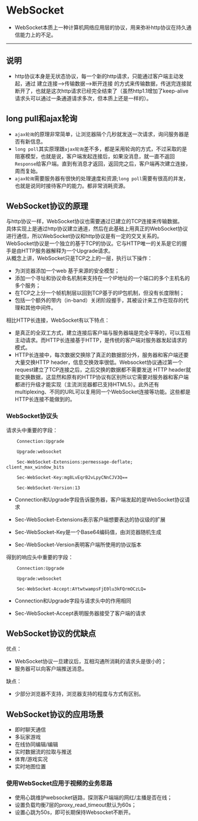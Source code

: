 # WebSocket
  * WebSocket本质上一种计算机网络应用层的协议，用来弥补http协议在持久通信能力上的不足。

----
## 说明
  * http协议本身是无状态协议，每一个新的http请求，只能通过客户端主动发起，通过 建立连接-->传输数据-->断开连接 的方式来传输数据，传送完连接就断开了，也就是这次http请求已经完全结束了（虽然http1.1增加了keep-alive请求头可以通过一条通道请求多次，但本质上还是一样的）。

## long pull和ajax轮询
  * `ajax轮询`的原理非常简单，让浏览器隔个几秒就发送一次请求，询问服务器是否有新信息。
  * `long poll`其实原理跟`ajax轮询`差不多，都是采用轮询的方式，不过采取的是阻塞模型，也就是说，客户端发起连接后，如果没消息，就一直不返回`Response`给客户端。直到有消息才返回，返回完之后，客户端再次建立连接，周而复始。
  * `ajax轮询`需要服务器有很快的处理速度和资源;`long poll`需要有很高的并发，也就是说同时接待客户的能力。都非常消耗资源。

## WebSocket协议的原理
与http协议一样，WebSocket协议也需要通过已建立的TCP连接来传输数据。  
具体实现上是通过http协议建立通道，然后在此基础上用真正的WebSocket协议进行通信，所以WebSocket协议和http协议是有一定的交叉关系的。  
WebSocket协议是一个独立的基于TCP的协议。它与HTTP唯一的关系是它的握手是由HTTP服务器解释为一个Upgrade请求。  
从概念上讲，WebSocket只是TCP之上的一层，执行以下操作：
  * 为浏览器添加一个web 基于来源的安全模型；
  * 添加一个寻址和协议命名机制来支持在一个IP地址的一个端口的多个主机名的多个服务；
  * 在TCP之上分一个帧机制层以回到TCP基于的IP包机制，但没有长度限制；
  * 包括一个额外的带内（in-band）关闭阶段握手，其被设计来工作在现存的代理和其他中间件。

相比HTTP长连接，WebSocket有以下特点：  
  * 是真正的全双工方式，建立连接后客户端与服务器端是完全平等的，可以互相主动请求。而HTTP长连接基于HTTP，是传统的客户端对服务器发起请求的模式。
  * HTTP长连接中，每次数据交换除了真正的数据部分外，服务器和客户端还要大量交换HTTP header，信息交换效率很低。Websocket协议通过第一个request建立了TCP连接之后，之后交换的数据都不需要发送 HTTP header就能交换数据，这显然和原有的HTTP协议有区别所以它需要对服务器和客户端都进行升级才能实现（主流浏览器都已支持HTML5）。此外还有 multiplexing、不同的URL可以复用同一个WebSocket连接等功能。这些都是HTTP长连接不能做到的。

### WebSocket协议头
请求头中重要的字段：  
```
    Connection:Upgrade

    Upgrade:websocket

    Sec-WebSocket-Extensions:permessage-deflate; client_max_window_bits

    Sec-WebSocket-Key:mg8LvEqrB2vLpyCNnCJV3Q==

    Sec-WebSocket-Version:13
```
  * Connection和Upgrade字段告诉服务器，客户端发起的是WebSocket协议请求

  * Sec-WebSocket-Extensions表示客户端想要表达的协议级的扩展

  * Sec-WebSocket-Key是一个Base64编码值，由浏览器随机生成

  * Sec-WebSocket-Version表明客户端所使用的协议版本

得到的响应头中重要的字段：  
```
    Connection:Upgrade

    Upgrade:websocket

    Sec-WebSocket-Accept:AYtwtwampsFjE0lu3kFQrmOCzLQ=
```
  * Connection和Upgrade字段与请求头中的作用相同

  * Sec-WebSocket-Accept表明服务器接受了客户端的请求

## WebSocket协议的优缺点
优点：  
  * WebSocket协议一旦建议后，互相沟通所消耗的请求头是很小的；
  * 服务器可以向客户端推送消息。

缺点：  
  * 少部分浏览器不支持，浏览器支持的程度与方式有区别。

## WebSocket协议的应用场景
  * 即时聊天通信
  * 多玩家游戏
  * 在线协同编辑/编辑
  * 实时数据流的拉取与推送
  * 体育/游戏实况
  * 实时地图位置

### 使用WebSocket应用于视频的业务思路
  * 使用心跳维护websocket链路，探测客户端端的网红/主播是否在线；
  * 设置负载均衡7层的proxy_read_timeout默认为60s；
  * 设置心跳为50s，即可长期保持Websocket不断开。